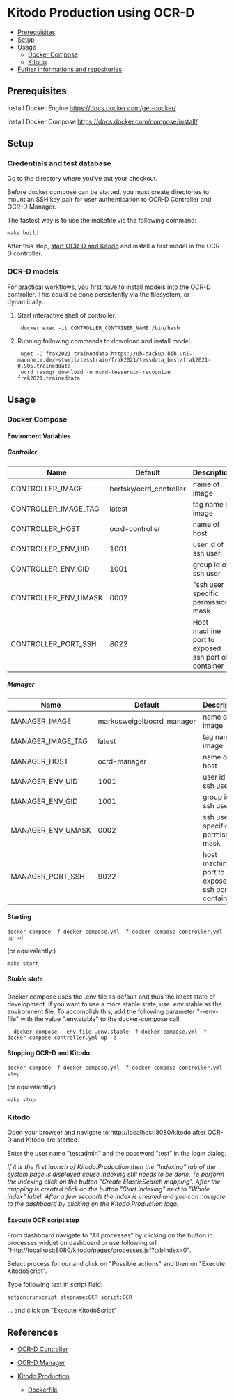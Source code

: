 # Kitodo Production using OCR-D

 * [Prerequisites](#prerequisites)
 * [Setup](#setup)
 * [Usage](#usage)
   * [Docker Compose](#docker-compose)
   * [Kitodo](#kitodo)
 * [Futher informations and repositories](#futher-informations-and-repositories)

## Prerequisites

Install Docker Engine
https://docs.docker.com/get-docker/

Install Docker Compose
https://docs.docker.com/compose/install/

## Setup

### Credentials and test database

Go to the directory where you've put your checkout.

Before docker compose can be started, you must create directories to mount an SSH key pair for user authentication to OCR-D Controller and OCR-D Manager.

The fastest way is to use the makefile via the following command:

    make build

After this step, [start OCR-D and Kitodo](#starting-ocr-d-and-kitodo) and install a first model in the OCR-D controller.

### OCR-D models

For practical workflows, you first have to install models into the OCR-D controller.
This could be done persistently via the filesystem, or dynamically:

1. Start interactive shell of controller.

        docker exec -it CONTROLLER_CONTAINER_NAME /bin/bash

2. Running following commands to download and install model.

        wget -O frak2021.traineddata https://ub-backup.bib.uni-mannheim.de/~stweil/tesstrain/frak2021/tessdata_best/frak2021-0.905.traineddata
        ocrd resmgr download -n ocrd-tesserocr-recognize frak2021.traineddata

## Usage

### Docker Compose

#### Enviroment Variables 

##### Controller
| Name | Default | Description
| --- | --- | --- |
| CONTROLLER_IMAGE | bertsky/ocrd_controller | name of image |
| CONTROLLER_IMAGE_TAG | latest | tag name of image |
| CONTROLLER_HOST | ocrd-controller | name of host |
| CONTROLLER_ENV_UID | 1001 | user id of ssh user |
| CONTROLLER_ENV_GID | 1001 | group id of ssh user  |
| CONTROLLER_ENV_UMASK | 0002 | "ssh user specific permission mask |
| CONTROLLER_PORT_SSH | 8022 | Host machine port to exposed ssh port of container |

##### Manager
| Name | Default | Description
| --- | --- | --- |
| MANAGER_IMAGE | markusweigelt/ocrd_manager | name of image  |
| MANAGER_IMAGE_TAG | latest | tag name of image |
| MANAGER_HOST | ocrd-manager | name of host |
| MANAGER_ENV_UID | 1001 | user id of ssh user |
| MANAGER_ENV_GID | 1001 | group id of ssh user |
| MANAGER_ENV_UMASK | 0002 | ssh user specific permission mask |
| MANAGER_PORT_SSH | 9022 | host machine port to exposed ssh port of container |

#### Starting

    docker-compose -f docker-compose.yml -f docker-compose-controller.yml up -d

(or equivalently:)

    make start

##### Stable state
   
Docker compose uses the .env file as default and thus the latest state of development. If you want to use a more stable state, use .env.stable as the environment file. To accomplish this, add the following parameter "--env-file" with the value ".env.stable" to the docker-compose call.

```
  docker-compose --env-file .env.stable -f docker-compose.yml -f docker-compose-controller.yml up -d
```
        
#### Stopping OCR-D and Kitodo

    docker-compose -f docker-compose.yml -f docker-compose-controller.yml stop

(or equivalently:)

    make stop

### Kitodo

Open your browser and navigate to http://localhost:8080/kitodo after OCR-D and Kitodo are started.

Enter the user name "testadmin" and the password "test" in the login dialog.

*If it is the first launch of Kitodo.Production then the "Indexing" tab of the system page is displayed cause indexing still needs to be done. To perform the indexing click on the button "Create ElasticSearch mapping". After the mapping is created click on the button "Start indexing" next to "Whole index" label. After a few seconds the index is created and you can navigate to the dashboard by clicking on the Kitodo.Production logo.*


#### Execute OCR script step

From dashboard navigate to "All processes" by clicking on the button in processes widget on dashboard or use following url "http://localhost:8080/kitodo/pages/processes.jsf?tabIndex=0".

Select process for ocr and click on "Possible actions" and then on "Execute KitodoScript".

Type following text in script field:

```
action:runscript stepname:OCR script:OCR
```

... and click on "Execute KitodoScript"

## References

- [OCR-D Controller](https://github.com/bertsky/ocrd_controller)
- [OCR-D Manager](https://github.com/markusweigelt/ocrd_manager)

- [Kitodo.Production](https://hub.docker.com/r/markusweigelt/kitodo-production)
  - [Dockerfile](https://github.com/markusweigelt/kitodo-production-docker/tree/main/docker-image)
